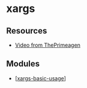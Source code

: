 # xargs

Resources
---

- [Video from
    ThePrimeagen](https://www.youtube.com/watch?v=5EFY5ztZb00)

Modules
---

- [[xargs-basic-usage]]

[//begin]: # "Autogenerated link references for markdown compatibility"
[xargs-basic-usage]: xargs-basic-usage.md "xargs Basic Usage"
[//end]: # "Autogenerated link references"
